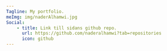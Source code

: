 ```yaml
---
Tagline: My portfolio.
meImg: img/naderAlhamwi.jpg
Social:
    - title: Link till sidans github repo.
      url: https://github.com/naderalhamwi?tab=repositories
      icon: github
---
```

